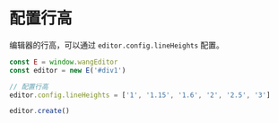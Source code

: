 # 配置行高

编辑器的行高，可以通过 `editor.config.lineHeights` 配置。

```js
const E = window.wangEditor
const editor = new E('#div1')

// 配置行高
editor.config.lineHeights = ['1', '1.15', '1.6', '2', '2.5', '3']

editor.create()
```
